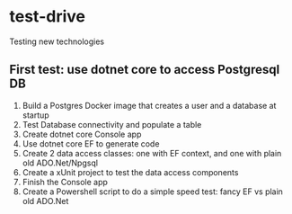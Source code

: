 # test-drive
Testing new technologies

## First test: use dotnet core to access Postgresql DB

1. Build a Postgres Docker image that creates a user and a database at startup
2. Test Database connectivity and populate a table
3. Create dotnet core Console app
4. Use dotnet core EF to generate code
5. Create 2 data access classes: one with EF context, and one with plain old ADO.Net/Npgsql
6. Create a xUnit project to test the data access components
7. Finish the Console app 
8. Create a Powershell script to do a simple speed test: fancy EF vs plain old ADO.Net

